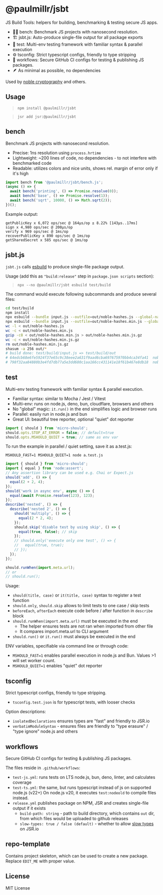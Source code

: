 # @paulmillr/jsbt

JS Build Tools: helpers for building, benchmarking & testing secure JS apps.

- 🏋🏻 bench: Benchmark JS projects with nanosecond resolution.
- 🏗️ jsbt.js: Auto-produce single-file output for all package exports
- 📝 test: Multi-env testing framework with familiar syntax & parallel execution
- ⚙️ tsconfig: Strict typescript configs, friendly to type stripping
- 🤖 workflows: Secure GitHub CI configs for testing & publishing JS packages.
- 🪶 As minimal as possible, no dependencies

Used by [noble cryptography](https://paulmillr.com/noble/) and others.

## Usage

> `npm install @paulmillr/jsbt`

> `jsr add jsr:@paulmillr/jsbt`

## bench

Benchmark JS projects with nanosecond resolution.

- Precise: 1ns resolution using `process.hrtime`
- Lightweight: ~200 lines of code, no dependencies - to not interfere with benchmarked code
- Readable: utilizes colors and nice units, shows rel. margin of error only if it's high

```js
import bench from '@paulmillr/jsbt/bench.js';
(async () => {
  await bench('printing', () => Promise.resolve(0));
  await bench('base', () => Promise.resolve(1));
  await bench('sqrt', 10000, () => Math.sqrt(2));
})();
```

Example output:

```
getPublicKey x 6,072 ops/sec @ 164μs/op ± 8.22% [143μs..17ms]
sign x 4,980 ops/sec @ 200μs/op
verify x 969 ops/sec @ 1ms/op
recoverPublicKey x 890 ops/sec @ 1ms/op
getSharedSecret x 585 ops/sec @ 1ms/op
```

## jsbt.js

`jsbt.js` calls [esbuild](https://esbuild.github.io) to produce single-file package output.

Usage (add this as `"build:release"` step in `package.json scripts` section):

> `npx --no @paulmillr/jsbt esbuild test/build`

The command would execute following subcommands and produce several files:

```sh
cd test/build
npm install
npx esbuild --bundle input.js --outfile=out/noble-hashes.js --global-name=nobleHashes
npx esbuild --bundle input.js --outfile=out/noble-hashes.min.js --global-name=nobleHashes --minify
wc -l < out/noble-hashes.js
wc -c < out/noble-hashes.min.js
gzip -c8 < out/noble-hashes.min.js > out/noble-hashes.min.js.gz
wc -c < out/noble-hashes.min.js.gz
rm out/noble-hashes.min.js.gz
shasum -a 256 out/*
# build done: test/build/input.js => test/build/out
# 64edcb68e6fe5924f37e65c9c38eee2a631f9aad6cba697675970bb4ca34fa41  noble-hashes.js
# 798f32aa84880b3e4fd7db77a5e3dd680c1aa166cc431141e18f61b467e8db18  noble-hashes.min.js
```

## test

Multi-env testing framework with familiar syntax & parallel execution.

- Familiar syntax: similar to Mocha / Jest / Vitest
- Multi-env: runs on node.js, deno, bun, cloudflare, browsers and others
- No "global" magic: `it.run()` in the end simplifies logic and browser runs
- Parallel: easily run in node.js and bun
- Great UI: beautiful tree reporter, optional "quiet" dot reporter

```js
import { should } from 'micro-should';
should.opts.STOP_AT_ERROR = false; // default=true
should.opts.MSHOULD_QUIET = true; // same as env var
```

To run the example in parallel / quiet setting, save it as a.test.js:

    MSHOULD_FAST=1 MSHOULD_QUIET=1 node a.test.js

```js
import { should } from 'micro-should';
import { equal } from 'node:assert';
// Any assertion library can be used e.g. Chai or Expect.js
should('add', () => {
  equal(2 + 2, 4);
});
should('work in async env', async () => {
  equal(await Promise.resolve(123), 123);
});
describe('nested', () => {
  describe('nested 2', () => {
    should('multiply', () => {
      equal(2 * 2, 4);
    });
    should.skip('disable test by using skip', () => {
      equal(true, false); // skip
    });
    // should.only('execute only one test', () => {
    //   equal(true, true);
    // });
  });
});

should.runWhen(import.meta.url);
// or
// should.run();
```

Usage:

- `should(title, case)` or `it(title, case)` syntax to register a test function
- `should.only`, `should.skip` allows to limit tests to one case / skip tests
- `beforeEach`, `afterEach` execute code before / after function in `describe` block
- `should.runWhen(import.meta.url)` must be executed in the end
    - The helper ensures tests are not ran when imported from other file
    - It compares import.meta.url to CLI argument
- `should.run()` or `it.run()` must always be executed in the end

ENV variables, specifiable via command line or through code:

- `MSHOULD_FAST=1` enables parallel execution in node.js and Bun. Values >1 will set worker count.
- `MSHOULD_QUIET=1` enables "quiet" dot reporter

## tsconfig

Strict typescript configs, friendly to type stripping.

* `tsconfig.test.json` is for typescript tests, with looser checks

Option descriptions:

* `isolatedDeclarations` ensures types are "fast" and friendly to JSR.io
* `verbatimModuleSyntax` - ensures files are friendly to "type erasure" / "type ignore"
node.js and others

## workflows

Secure GitHub CI configs for testing & publishing JS packages.

The files reside in `.github/workflows`:

* `test-js.yml`: runs tests on LTS node.js, bun, deno, linter, and calculates coverage
* `test-ts.yml`: the same, but runs typescript instead of js on supported node.js (v22+)
  On node.js v20, it executes `test:nodeold` to compile files instead.
* `release.yml` publishes package on NPM, JSR and creates single-file output if it exists
    * `build-path: string` - path to build directory, which contains `out` dir, from which
      files would be uploaded to github releases
    * `slow-types: true / false (default)` - whether to allow [slow types](https://jsr.io/docs/about-slow-types) on JSR.io

## repo-template

Contains project skeleton, which can be used to create a new package.
Replace `EDIT_ME` with proper value.

## License

MIT License
